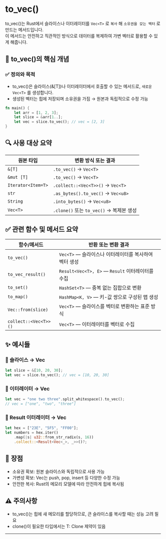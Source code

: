 # to_vec()
to_vec()는 Rust에서 슬라이스나 이터레이터를 `Vec<T>` 로 `복사` 해 `소유권을 갖는 벡터` 로 만드는 메서드입니다.  
이 메서드는 안전하고 직관적인 방식으로 데이터를 복제하여 가변 벡터로 활용할 수 있게 해줍니다.

## 🧠 to_vec()의 핵심 개념
### ✅ 정의와 목적
- to_vec()은 슬라이스(&[T])나 이터레이터에서 호출할 수 있는 메서드로, `새로운 Vec<T>` 를 생성합니다.
- 생성된 벡터는 힙에 저장되며 소유권을 가짐 → 원본과 독립적으로 수정 가능
```rust
fn main() {
    let arr = [1, 2, 3];
    let slice = &arr[1..];
    let vec = slice.to_vec(); // vec = [2, 3]
}
```

## 🔍 사용 대상 요약

| 원본 타입           | 변환 방식 또는 결과                      |
|---------------------|------------------------------------------|
| `&[T]`              | `.to_vec()` → `Vec<T>`                   |
| `&mut [T]`          | `.to_vec()` → `Vec<T>`                   |
| `Iterator<Item=T>`  | `.collect::<Vec<T>>()` → `Vec<T>`        |
| `str`               | `.as_bytes().to_vec()` → `Vec<u8>`       |
| `String`            | `.into_bytes()` → `Vec<u8>`              |
| `Vec<T>`            | `.clone()` 또는 `to_vec()` → 복제본 생성 |


## ✅ 관련 함수 및 메서드 요약

| 함수/메서드              | 반환 또는 변환 결과                                |
|--------------------------|----------------------------------------------------|
| `to_vec()`               | `Vec<T>` — 슬라이스나 이터레이터를 복사하여 벡터 생성 |
| `to_vec_result()`        | `Result<Vec<T>, E>` — `Result` 이터레이터를 수집     |
| `to_set()`               | `HashSet<T>` — 중복 없는 집합으로 변환               |
| `to_map()`               | `HashMap<K, V>` — 키-값 쌍으로 구성된 맵 생성         |
| `Vec::from(slice)`       | `Vec<T>` — 슬라이스를 벡터로 변환하는 표준 방식       |
| `collect::<Vec<T>>()`    | `Vec<T>` — 이터레이터를 벡터로 수집                  |


## ✨ 예시들
### 🔹 슬라이스 → Vec
```rust
let slice = &[10, 20, 30];
let vec = slice.to_vec(); // vec = [10, 20, 30]
```

### 🔹 이터레이터 → Vec
```rust
let vec = "one two three".split_whitespace().to_vec();
// vec = ["one", "two", "three"]
```

### 🔹 Result 이터레이터 → Vec
```rust
let hex = ["23E", "5F5", "FF00"];
let numbers = hex.iter()
    .map(|s| u32::from_str_radix(s, 16))
    .collect::<Result<Vec<_>, _>>()?;
```


## 🧠 장점
- 소유권 확보: 원본 슬라이스와 독립적으로 사용 가능
- 가변성 확보: Vec<T>는 push, pop, insert 등 다양한 수정 가능
- 안전한 복사: Rust의 메모리 모델에 따라 안전하게 힙에 복사됨

## ⚠️ 주의사항
- to_vec()는 힙에 새 메모리를 할당하므로, 큰 슬라이스를 복사할 때는 성능 고려 필요
- clone()이 필요한 타입에서는 T: Clone 제약이 있음

---



